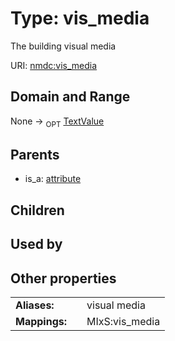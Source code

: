 
# Type: vis_media


The building visual media

URI: [nmdc:vis_media](https://microbiomedata/meta/vis_media)


## Domain and Range

None ->  <sub>OPT</sub> [TextValue](TextValue.md)

## Parents

 *  is_a: [attribute](attribute.md)

## Children


## Used by


## Other properties

|  |  |  |
| --- | --- | --- |
| **Aliases:** | | visual media |
| **Mappings:** | | MIxS:vis_media |


